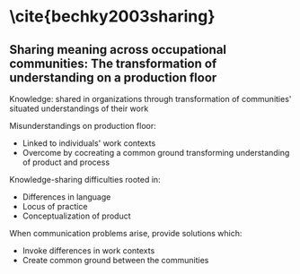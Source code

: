 # \cite{bechky2003sharing}

## Sharing meaning across occupational communities: The transformation of understanding on a production floor

Knowledge: shared in organizations through transformation of communities' situated understandings of their work

Misunderstandings on production floor:
- Linked to individuals' work contexts
- Overcome by cocreating a common ground transforming understanding of product and process

Knowledge-sharing difficulties rooted in:
- Differences in language
- Locus of practice
- Conceptualization of product

When communication problems arise, provide solutions which:
- Invoke differences in work contexts
- Create common ground between the communities
